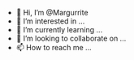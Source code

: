 - 👋 Hi, I’m @Margurrite
- 👀 I’m interested in ...
- 🌱 I’m currently learning ...
- 💞️ I’m looking to collaborate on ...
- 📫 How to reach me ...

<!---
Margurrite/Margurrite is a ✨ special ✨ repository because its `README.md` (this file) appears on your GitHub profile.
You can click the Preview link to take a look at your changes.
--->
